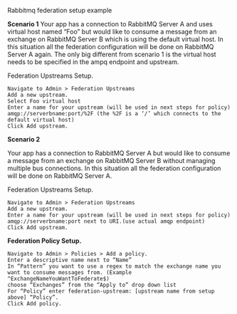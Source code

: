 Rabbitmq federation setup example

**Scenario 1**
Your app has a connection to RabbitMQ Server A and uses virtual host named “Foo” but would like to consume a message from an exchange on RabbitMQ Server B which is using the default virtual host. In this situation all the federation configuration will be done on RabbitMQ Server A again. The only big different from scenario 1 is the virtual host needs to be specified in the ampq endpoint and upstream.

Federation Upstreams Setup.

    Navigate to Admin > Federation Upstreams
    Add a new upstream.
    Select Foo virtual host
    Enter a name for your upstream (will be used in next steps for policy)
    amqp://serverbname:port/%2F (the %2F is a ‘/’ which connects to the default virtual host)
    Click Add upstream.


**Scenario 2**

Your app has a connection to RabbitMQ Server A but would like to consume a message from an exchange on RabbitMQ Server B without managing multiple bus connections. In this situation all the federation configuration will be done on RabbitMQ Server A.

Federation Upstreams Setup.

    Navigate to Admin > Federation Upstreams
    Add a new upstream.
    Enter a name for your upstream (will be used in next steps for policy)
    amqp://serverbname:port next to URI.(use actual amqp endpoint)
    Click Add upstream.


**Federation Policy Setup.**

    Navigate to Admin > Policies > Add a policy.
    Enter a descriptive name next to “Name”
    In “Pattern” you want to use a regex to match the exchange name you want to consume messages from. (Example ^ExchangeNameYouWantToFederate$)
    choose “Exchanges” from the “Apply to” drop down list
    For “Policy” enter federation-upstream: [upstream name from setup above] “Policy”.
    Click Add policy.

